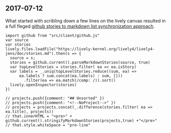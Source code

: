 ## 2017-07-12 

What started with scribling down a few lines on the lively canvas resulted in a full fleged [github stories to markdown list synchronization approach](https://lively-kernel.org/lively4/lively4-jens/doc/stories.md). 

```JS
import github from "src/client/github.js"
var source
var stories
lively.files.loadFile("https://lively-kernel.org/lively4/lively4-jens/doc/stories.md").then(s => {
  source = s;
  stories = github.current().parseMarkdownStories(source, true)
  var topLevelStories = stories.filter( ea => ea.isStory)
  var labels = _.uniq(topLevelStories.reduce((sum, ea) => 
      ea.labels ? sum.concat(ea.labels) : sum, []))
        .filter(ea => ea.match(/comp: /)).sort()
  lively.openInspector(stories)
})

// projects.push({comment: "## Unsorted" })
// projects.push({comment: "<!--NoProject-->" })
// projects = projects.concat(_.difference(stories.filter( ea => ea.title), projects))
// that.innerHTML = "<pre>" + github.current().stringifyMarkdownStories(projects,true) +"</pre>"
// that.style.whiteSpace = "pre-line"

```


